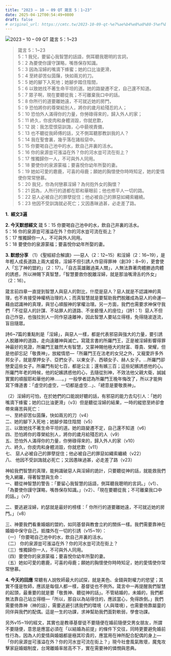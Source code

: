 ```yaml
---
title: "2023 – 10 – 09 QT 箴言 5：1~23"
date: 2025-04-12T00:54:49+0800
draft: false
# original_url: https://cmtc.tw/2023-10-09-qt-%e7%ae%b4%e8%a8%80-5%ef%bc%9a123
---
```


![2023 – 10 – 09 QT  箴言 5：1\~23](/images/qt.jpg  "2023 – 10 – 09 QT  箴言 5：1\~23")

> 箴言 5：1\~23  
> 5：1 我兒，要留心我智慧的話語，側耳聽我聰明的言詞，  
> 5：2 為要使你謹守謀略，嘴唇保存知識。  
> 5：3 因為淫婦的嘴滴下蜂蜜；她的口比油更滑，  
> 5：4 至終卻苦似茵蔯，快如兩刃的刀。  
> 5：5 她的腳下入死地；她腳步踏住陰間，  
> 5：6 以致她找不著生命平坦的道。她的路變遷不定，自己還不知道。  
> 5：7 眾子啊，現在要聽從我；不可離棄我口中的話。  
> 5：8 你所行的道要離她遠，不可就近她的房門，  
> 5：9 恐怕將你的尊榮給別人，將你的歲月給殘忍的人；  
> 5：10 恐怕外人滿得你的力量，你勞碌得來的，歸入外人的家；  
> 5：11 終久，你皮肉和身體消毀，你就悲歎，  
> 5：12 說：我怎麼恨惡訓誨，心中藐視責備，  
> 5：13 也不聽從我師傅的話，又不側耳聽那教訓我的人？  
> 5：14 我在聖會裏，幾乎落在諸般惡中。  
> 5：15 你要喝自己池中的水，飲自己井裏的活水。  
> 5：16 你的泉源豈可漲溢在外？你的河水豈可流在街上？  
> 5：17 惟獨歸你一人，不可與外人同用。  
> 5：18 要使你的泉源蒙福；要喜悅你幼年所娶的妻。  
> 5：19 她如可愛的麀鹿，可喜的母鹿；願她的胸懷使你時時知足，她的愛情使你常常戀慕。  
> 5：20 我兒，你為何戀慕淫婦？為何抱外女的胸懷？  
> 5：21 因為，人所行的道都在耶和華眼前；他也修平人一切的路。  
> 5：22 惡人必被自己的罪孽捉住；他必被自己的罪惡如繩索纏繞。  
> 5：23 他因不受訓誨就必死亡；又因愚昧過甚，必走差了路。

**1.  經文3遍**

**2. 今天默想經文**
箴 5：15 你要喝自己池中的水，飲自己井裏的活水。  
5：16 你的泉源豈可漲溢在外？你的河水豈可流在街上？  
5：17 惟獨歸你一人，不可與外人同用。  
5：18 要使你的泉源蒙福；要喜悅你幼年所娶的妻。

**3. 默想分享**
（1）《聖經綜合解讀》──惡人（2：12\~15）和淫婦（2：16\~19），是年輕人成長道路上兩大威脅。淫婦不但引誘人作惡得罪神（創39：8\~9），更會使人「忘了神的盟約」（2：17）。「自古英雄難過美人關」，人無法靠著肉體勝過肉體的誘惑，所以神賜下真智慧，「智慧要救你脫離淫婦，就是那油嘴滑舌的外女」（2：16）。

箴言前四章一直提到智慧人與惡人的對比，什麼是惡人？惡人就是不認識神的真理，也不肯接受神權柄治理的人；而真智慧就是要幫助我們脫離成為惡人的命運—藉由認識神的真理，與甘心順服神的掌權治理。另一方面，我們也需要求神保守我們「不從惡人的計謀、不站罪人的道路、不坐褻慢人的座位」（詩1：1）惡人不但自己作惡，也強拉別人一同作惡遠離神，因此智慧人要站立得穩，免得隨波逐流，盲目隨眾。

詩6\~7篇的重點則是「淫婦」，與惡人一樣，都是代表邪惡與強大的力量，要引誘人脫離神的道路，走向遠離神與滅亡。寫箴言書的所羅門王，正是被淫婦影響得罪神最好的見證，所羅門王雖然大有智慧，又蒙神賜他極大的財富、尊貴、榮耀，但是他卻忘記「敬畏神」，放縱情慾—「所羅門王在法老的女兒之外，又寵愛許多外邦女子，就是摩押女子、亞捫女子、以東女子、西頓女子、赫人女子。…所羅門卻戀愛這些女子。所羅門有妃七百，都是公主；還有嬪三百；這些妃嬪誘惑他的心。所羅門年老的時候，他的妃嬪誘惑他的心，去隨從別神，不效法他父親大衛，誠誠實實的順服耶和華他的神……。」一般學者認為所羅門王晚年悔改了，所以才能夠寫下傳道書：「虛空的虛空，一切都是虛空…」、「總意是要敬畏神」。

（2）淫婦的可怕，在於她們的口能說好聽的話，有邪惡的能力去勾引人：「她的嘴滴下蜂蜜；她的口比油更滑」（v3）但是聽從淫婦的結果，一時的縱慾至終卻會帶來痛苦與死亡：  
一、至終卻苦似茵蔯，快如兩刃的刀（v4）  
二、她的腳下入死地；她腳步踏住陰間（v5）  
三、以致她找不著生命平坦的道。她的路變遷不定，自己還不知道（v6）  
四、恐怕將你的尊榮給別人，將你的歲月給殘忍的人（v9）  
五、恐怕外人滿得你的力量，你勞碌得來的，歸入外人的家（v10）  
六、終久，你皮肉和身體消毀，你就悲歎（v11）  
七、 惡人必被自己的罪孽捉住；他必被自己的罪惡如繩索纏繞（v22）  
八、 他因不受訓誨就必死亡；又因愚昧過甚，必走差了路（v23）

神給我們智慧的真理，能夠識破惡人與淫婦的詭計，只要聽從神的話，就能救我們免入網羅，得著智慧與生命：  
一、聽從神智慧的警告：「要留心我智慧的話語，側耳聽我聰明的言詞。」（v1）、「為要使你謹守謀略，嘴唇保存知識。」（v2）、「現在要聽從我；不可離棄我口中的話。」（v7）

二、要逃避淫婦，約瑟就是最好的榜樣：「 你所行的道要離她遠，不可就近她的房門。」（v8）

三、神要我們看重婚姻的盟約，如同基督與教會立約的關係一樣。我們需要靠神在婚姻中保守自己，抵擋外在一切的引誘（v15\~19）：  
（一）「你要喝自己池中的水，飲自己井裏的活水。  
（二） 你的泉源豈可漲溢在外？你的河水豈可流在街上？  
（三）惟獨歸你一人，不可與外人同用。  
（四）要使你的泉源蒙福；要喜悅你幼年所娶的妻。  
（五）她如可愛的麀鹿，可喜的母鹿；願她的胸懷使你時時知足，她的愛情使你常常戀慕。

**4. 今天的回應**
常聽有人說牧師最大的試探，就是美色、金錢與對權力的慾望；其實不僅是牧師，應該是每個人都一樣，基督徒也不例外。箴言中一再提醒我們智慧的起頭，最重要的就是要「敬畏神、聽從神的話」。不管結婚的，未婚的，我們都無法靠自己站立得穩—「所以，那自以為站得住的，應該當心，免得跌倒。」我們需要倚靠神（神的話），需要逃避引誘我們的環境（人與環境），也需要倚靠屬靈的同伴與我們的配偶。這是一生的功課，求神幫助我們面對軟弱，學會功課。

另外v15\~19的經文，其實也是教導基督徒不要隨便在婚前隨便交男女朋友，所謂不要隨便，意思是應當必須在「以結婚為前提」的條件下交往，同時更要避免婚前性行為，因為人的愛情與婚姻都是極其珍貴的，應當用在神所配合配偶的身上—「你的泉源豈可漲溢在外？你的河水豈可流在街上？」現今社會風氣敗壞，魔鬼攻擊家庭婚姻制度，台灣離婚率居高不下，實在需要神的憐憫與恩典。
